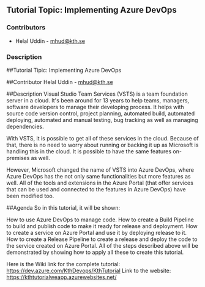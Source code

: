 ## Tutorial Topic: Implementing Azure DevOps

### Contributors

* Helal Uddin - mhud@kth.se

### Description

##Tutorial Tipic: Implementing Azure DevOps

##Contributor
Helal Uddin - mhud@kth.se

##Description
Visual Studio Team Services (VSTS) is a team foundation server in a cloud. It's been around for 13 years to help teams, managers, software developers to manage their developing process. It helps with source code version control, project planning, automated build, automated deploying, automated and manual testing, bug tracking as well as managing dependencies.

With VSTS, it is possible to get all of these services in the cloud. Because of that, there is no need to worry about running or backing it up as Microsoft is handling this in the cloud. It is possible to have the same features on-premises as well.

However, Microsoft changed the name of VSTS into Azure DevOps, where Azure DevOps has the not only same functionalities but more features as well. All of the tools and extensions in the Azure Portal (that offer services that can be used and connected to the features in Azure DevOps) have been modified too.

##Agenda
So in this tutorial, it will be shown:

How to use Azure DevOps to manage code.
How to create a Build Pipeline to build and publish code to make it ready for release and deployment.
How to create a service on Azure Portal and use it by deploying release to it.
How to create a Release Pipeline to create a release and deploy the code to the service created on Azure Portal.
All of the steps described above will be demonstrated by showing how to apply all these to create this tutorial.

Here is the Wiki link for the complete tutorial: https://dev.azure.com/KthDevops/KthTutorial
Link to the website: https://kthtutorialweapp.azurewebsites.net/

